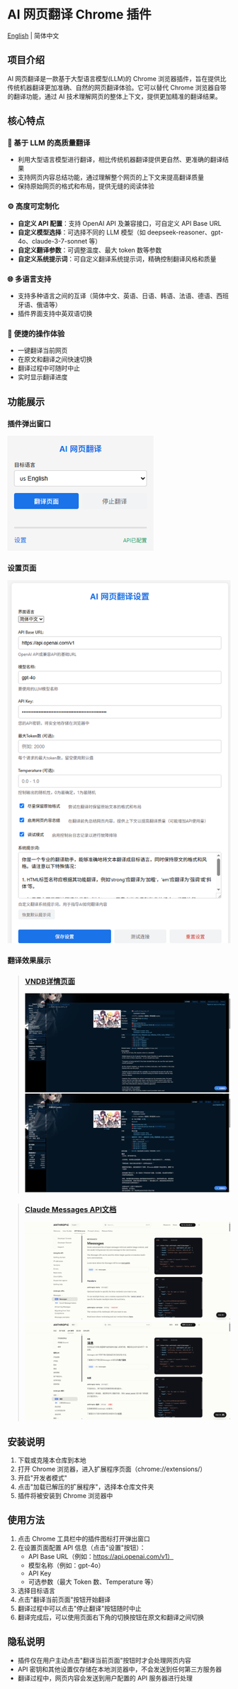 # AI 网页翻译 Chrome 插件

[English](README.md) | 简体中文

## 项目介绍

AI 网页翻译是一款基于大型语言模型(LLM)的 Chrome 浏览器插件，旨在提供比传统机器翻译更加准确、自然的网页翻译体验。它可以替代 Chrome 浏览器自带的翻译功能，通过 AI 技术理解网页的整体上下文，提供更加精准的翻译结果。

## 核心特点

### 🤖 基于 LLM 的高质量翻译

- 利用大型语言模型进行翻译，相比传统机器翻译提供更自然、更准确的翻译结果
- 支持网页内容总结功能，通过理解整个网页的上下文来提高翻译质量
- 保持原始网页的格式和布局，提供无缝的阅读体验

### ⚙️ 高度可定制化

- **自定义 API 配置**：支持 OpenAI API 及兼容接口，可自定义 API Base URL
- **自定义模型选择**：可选择不同的 LLM 模型（如 deepseek-reasoner、gpt-4o、claude-3-7-sonnet 等）
- **自定义翻译参数**：可调整温度、最大 token 数等参数
- **自定义系统提示词**：可自定义翻译系统提示词，精确控制翻译风格和质量

### 🌐 多语言支持

- 支持多种语言之间的互译（简体中文、英语、日语、韩语、法语、德语、西班牙语、俄语等）
- 插件界面支持中英双语切换

### 🔄 便捷的操作体验

- 一键翻译当前网页
- 在原文和翻译之间快速切换
- 翻译过程中可随时中止
- 实时显示翻译进度

## 功能展示

### 插件弹出窗口

![插件弹出窗口](./screenshots/zh_cn/popup.png)

### 设置页面

![设置页面](./screenshots/zh_cn/options.png)

### 翻译效果展示
> ### [VNDB详情页面](https://vndb.org/v27449)
> ![原始网页](./screenshots/zh_cn/original1.png)
> ![翻译结果](./screenshots/zh_cn/translate1.png)


> ### [Claude Messages API文档](https://docs.anthropic.com/en/api/messages)
> ![原始网页](./screenshots/zh_cn/original2.png)
> ![翻译结果](./screenshots/zh_cn/translate2.png)


## 安装说明

1. 下载或克隆本仓库到本地
2. 打开 Chrome 浏览器，进入扩展程序页面（chrome://extensions/）
3. 开启"开发者模式"
4. 点击"加载已解压的扩展程序"，选择本仓库文件夹
5. 插件将被安装到 Chrome 浏览器中

## 使用方法

1. 点击 Chrome 工具栏中的插件图标打开弹出窗口
2. 在设置页面配置 API 信息（点击"设置"按钮）：
   - API Base URL（例如：https://api.openai.com/v1）
   - 模型名称（例如：gpt-4o）
   - API Key
   - 可选参数（最大 Token 数、Temperature 等）
3. 选择目标语言
4. 点击"翻译当前页面"按钮开始翻译
5. 翻译过程中可以点击"停止翻译"按钮随时中止
6. 翻译完成后，可以使用页面右下角的切换按钮在原文和翻译之间切换

## 隐私说明

- 插件仅在用户主动点击"翻译当前页面"按钮时才会处理网页内容
- API 密钥和其他设置仅存储在本地浏览器中，不会发送到任何第三方服务器
- 翻译过程中，网页内容会发送到用户配置的 API 服务器进行处理
